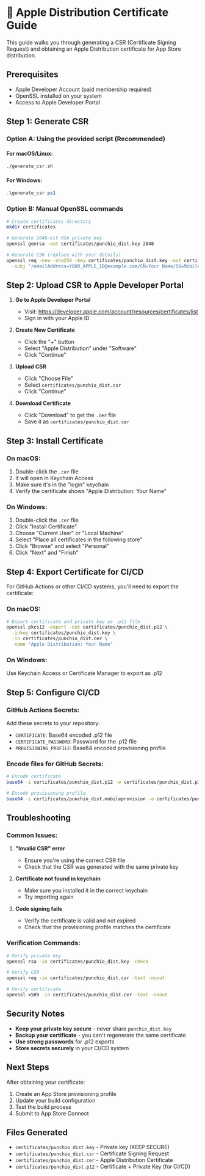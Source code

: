 # 🔐 Apple Distribution Certificate Guide

This guide walks you through generating a CSR (Certificate Signing Request) and obtaining an Apple Distribution certificate for App Store distribution.

## Prerequisites

- Apple Developer Account (paid membership required)
- OpenSSL installed on your system
- Access to Apple Developer Portal

## Step 1: Generate CSR

### Option A: Using the provided script (Recommended)

#### For macOS/Linux:
```bash
./generate_csr.sh
```

#### For Windows:
```powershell
.\generate_csr.ps1
```

### Option B: Manual OpenSSL commands

```bash
# Create certificates directory
mkdir certificates

# Generate 2048-bit RSA private key
openssl genrsa -out certificates/punchio_dist.key 2048

# Generate CSR (replace with your details)
openssl req -new -sha256 -key certificates/punchio_dist.key -out certificates/punchio_dist.csr \
  -subj "/emailAddress=YOUR_APPLE_ID@example.com/CN=Your Name/OU=Mobile/O=Your Organization/C=US"
```

## Step 2: Upload CSR to Apple Developer Portal

1. **Go to Apple Developer Portal**
   - Visit: https://developer.apple.com/account/resources/certificates/list
   - Sign in with your Apple ID

2. **Create New Certificate**
   - Click the "+" button
   - Select "Apple Distribution" under "Software"
   - Click "Continue"

3. **Upload CSR**
   - Click "Choose File"
   - Select `certificates/punchio_dist.csr`
   - Click "Continue"

4. **Download Certificate**
   - Click "Download" to get the `.cer` file
   - Save it as `certificates/punchio_dist.cer`

## Step 3: Install Certificate

### On macOS:
1. Double-click the `.cer` file
2. It will open in Keychain Access
3. Make sure it's in the "login" keychain
4. Verify the certificate shows "Apple Distribution: Your Name"

### On Windows:
1. Double-click the `.cer` file
2. Click "Install Certificate"
3. Choose "Current User" or "Local Machine"
4. Select "Place all certificates in the following store"
5. Click "Browse" and select "Personal"
6. Click "Next" and "Finish"

## Step 4: Export Certificate for CI/CD

For GitHub Actions or other CI/CD systems, you'll need to export the certificate:

### On macOS:
```bash
# Export certificate and private key as .p12 file
openssl pkcs12 -export -out certificates/punchio_dist.p12 \
  -inkey certificates/punchio_dist.key \
  -in certificates/punchio_dist.cer \
  -name "Apple Distribution: Your Name"
```

### On Windows:
Use Keychain Access or Certificate Manager to export as .p12

## Step 5: Configure CI/CD

### GitHub Actions Secrets:
Add these secrets to your repository:
- `CERTIFICATE`: Base64 encoded .p12 file
- `CERTIFICATE_PASSWORD`: Password for the .p12 file
- `PROVISIONING_PROFILE`: Base64 encoded provisioning profile

### Encode files for GitHub Secrets:
```bash
# Encode certificate
base64 -i certificates/punchio_dist.p12 -o certificates/punchio_dist.p12.base64

# Encode provisioning profile
base64 -i certificates/punchio_dist.mobileprovision -o certificates/punchio_dist.mobileprovision.base64
```

## Troubleshooting

### Common Issues:

1. **"Invalid CSR" error**
   - Ensure you're using the correct CSR file
   - Check that the CSR was generated with the same private key

2. **Certificate not found in keychain**
   - Make sure you installed it in the correct keychain
   - Try importing again

3. **Code signing fails**
   - Verify the certificate is valid and not expired
   - Check that the provisioning profile matches the certificate

### Verification Commands:

```bash
# Verify private key
openssl rsa -in certificates/punchio_dist.key -check

# Verify CSR
openssl req -in certificates/punchio_dist.csr -text -noout

# Verify certificate
openssl x509 -in certificates/punchio_dist.cer -text -noout
```

## Security Notes

- **Keep your private key secure** - never share `punchio_dist.key`
- **Backup your certificate** - you can't regenerate the same certificate
- **Use strong passwords** for .p12 exports
- **Store secrets securely** in your CI/CD system

## Next Steps

After obtaining your certificate:
1. Create an App Store provisioning profile
2. Update your build configuration
3. Test the build process
4. Submit to App Store Connect

## Files Generated

- `certificates/punchio_dist.key` - Private key (KEEP SECURE)
- `certificates/punchio_dist.csr` - Certificate Signing Request
- `certificates/punchio_dist.cer` - Apple Distribution Certificate
- `certificates/punchio_dist.p12` - Certificate + Private Key (for CI/CD)

